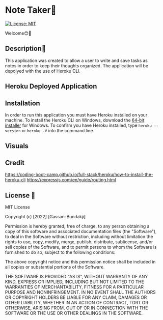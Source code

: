 # Note Taker📓

[![License: MIT](https://img.shields.io/badge/License-MIT-yellow.svg)](https://opensource.org/licenses/MIT) 

Welcome😊👋

## Description📝

This application was created to allow a user to write and save tasks as notes in order to keep their thoughts organized. The application will be depolyed with the use of Heroku CLI.

## Heroku Deployed Application



## Installation

In order to run this application you must have Heroku installed on your machine. To install the Heroku CLI on Windows, download the <a href="https://devcenter.heroku.com/articles/heroku-cli#download-and-install" target="_blank">64-bit installer</a> for Windows. To confirm you have Heroku installed, type <code>heroku --version</code> or <code>heroku -V</code> into the command line.

## Visuals



## Credit

https://coding-boot-camp.github.io/full-stack/heroku/how-to-install-the-heroku-cli
https://expressjs.com/en/guide/routing.html


## License 🔑

MIT License

Copyright (c) [2022] [Gassan-Bundakji]

Permission is hereby granted, free of charge, to any person obtaining a copy of this software and associated documentation files (the "Software"), to deal in the Software without restriction, including without limitation the rights to use, copy, modify, merge, publish, distribute, sublicense, and/or sell copies of the Software, and to permit persons to whom the Software is furnished to do so, subject to the following conditions:

The above copyright notice and this permission notice shall be included in all copies or substantial portions of the Software.

THE SOFTWARE IS PROVIDED "AS IS", WITHOUT WARRANTY OF ANY KIND, EXPRESS OR IMPLIED, INCLUDING BUT NOT LIMITED TO THE WARRANTIES OF MERCHANTABILITY, FITNESS FOR A PARTICULAR PURPOSE AND NONINFRINGEMENT. IN NO EVENT SHALL THE AUTHORS OR COPYRIGHT HOLDERS BE LIABLE FOR ANY CLAIM, DAMAGES OR OTHER LIABILITY, WHETHER IN AN ACTION OF CONTRACT, TORT OR OTHERWISE, ARISING FROM, OUT OF OR IN CONNECTION WITH THE SOFTWARE OR THE USE OR OTHER DEALINGS IN THE SOFTWARE.
